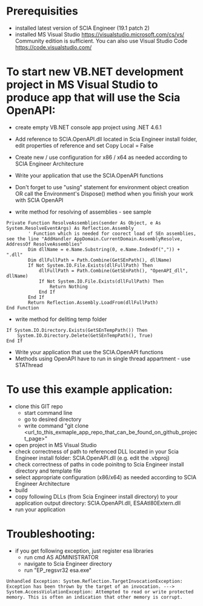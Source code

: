 # Prerequisities
- installed latest version of SCIA Engineer (19.1 patch 2)
- installed MS Visual Studio https://visualstudio.microsoft.com/cs/vs/ Community edition is sufficient. You can also use Visual Studio Code https://code.visualstudio.com/

# To start new VB.NET development project in MS Visual Studio to produce app that will use the Scia OpenAPI:
- create empty VB.NET console app project using .NET 4.6.1
- Add reference to SCIA.OpenAPI.dll located in Scia Engineer install folder, edit properties of reference and set Copy Local = False
- Create new / use configuration for x86 / x64 as needed according to SCIA Engineer Architecture

- Write your application that use the SCIA.OpenAPI functions
- Don't forget to use "using" statement for environment object creation OR call the Environment's Dispose() method when you finish your work with SCIA OpenAPI
- write method for resolving of assemblies - see sample 
```vb.net
Private Function ResolveAssemblies(sender As Object, e As System.ResolveEventArgs) As Reflection.Assembly
        ' Function which is needed for coorect load of SEn assemblies, see the line "AddHandler AppDomain.CurrentDomain.AssemblyResolve, AddressOf ResolveAssemblies"
        Dim dllName = e.Name.Substring(0, e.Name.IndexOf(",")) + ".dll"
        Dim dllFullPath = Path.Combine(GetSEnPath(), dllName)
        If Not System.IO.File.Exists(dllFullPath) Then
            dllFullPath = Path.Combine(GetSEnPath(), "OpenAPI_dll", dllName)
            If Not System.IO.File.Exists(dllFullPath) Then
                Return Nothing
            End If
        End If
        Return Reflection.Assembly.LoadFrom(dllFullPath)
End Function
```
- write method for deliting temp folder
```vb.net
If System.IO.Directory.Exists(GetSEnTempPath()) Then
	System.IO.Directory.Delete(GetSEnTempPath(), True)
End If
```
- Write your application that use the SCIA.OpenAPI functions
- Methods using OpenAPI have to run in single thread appartment - use STAThread

# To use this example application:
- clone this GIT repo
  - start command line
  - go to desired directory
  - write command "git clone <url_to_this_exmaple_app_repo_that_can_be_found_on_github_project_page>"
- open project in MS Visual Studio
- check correctness of path to referenced DLL located in your Scia Engineer install folder: SCIA.OpenAPI.dll (e.g. edit the .vbproj)
- check correctness of paths in code poinitng to Scia Engineer install directory and template file
- select appropriate configuration (x86/x64) as needed according to SCIA Engineer Architecture
- build
- copy following DLLs (from Scia Engineer install directory) to your application output directory: SCIA.OpenAPI.dll, ESAAtl80Extern.dll
- run your application

# Troubleshooting:
* if you get following exception, just register esa libraries
	* run cmd AS ADMINISTRATOR
	* navigate to Scia Engineer directory
	* run "EP_regsvr32 esa.exe"
```
Unhandled Exception: System.Reflection.TargetInvocationException: Exception has been thrown by the target of an invocation. ---> System.AccessViolationException: Attempted to read or write protected memory. This is often an indication that other memory is corrupt.
```
